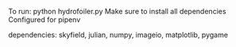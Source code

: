 To run: python hydrofoiler.py
Make sure to install all dependencies
Configured for pipenv

dependencies: skyfield, julian, numpy, imageio, matplotlib, pygame
